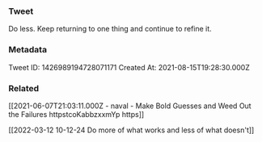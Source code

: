### Tweet
Do less. Keep returning to one thing and continue to refine it.

### Metadata
Tweet ID: 1426989194728071171
Created At: 2021-08-15T19:28:30.000Z

### Related
[[2021-06-07T21:03:11.000Z - naval - Make Bold Guesses and Weed Out the Failures httpstcoKabbzxxmYp https]]

[[2022-03-12 10-12-24 Do more of what works and less of what doesn't]]

